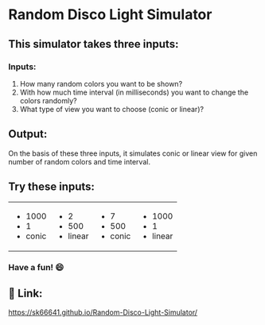 # Random Disco Light Simulator

## This simulator takes three inputs:

### Inputs:

1. How many random colors you want to be shown?
2. With how much time interval (in milliseconds) you want to change the colors randomly?
3. What type of view you want to choose (conic or linear)?

## Output:

On the basis of these three inputs, it simulates conic or linear view for given number of random colors and time interval.

## Try these inputs:

<table>
        <tr>
        <td>
            <ul>
                <li>1000</li>
                <li>1</li>
                <li>conic</li>
            </ul>
        </td>
        <td>
            <ul>
                <li>2</li>
                <li>500</li>
                <li>linear</li>
            </ul>
        </td>
        <td>
            <ul>
                <li>7</li>
                <li>500</li>
                <li>conic</li>
            </ul>
        </td>
        <td>
            <ul>
                <li>1000</li>
                <li>1</li>
                <li>linear</li>
            </ul>
        </td>
        </tr>

</table>

### Have a fun! 😄

## 🔗 Link:

https://sk66641.github.io/Random-Disco-Light-Simulator/
